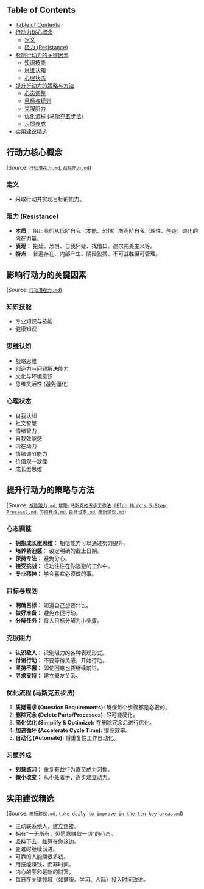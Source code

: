 ## Table of Contents

- [Table of Contents](#table-of-contents)
- [行动力核心概念](#行动力核心概念)
  - [定义](#定义)
  - [阻力 (Resistance)](#阻力-resistance)
- [影响行动力的关键因素](#影响行动力的关键因素)
  - [知识技能](#知识技能)
  - [思维认知](#思维认知)
  - [心理状态](#心理状态)
- [提升行动力的策略与方法](#提升行动力的策略与方法)
  - [心态调整](#心态调整)
  - [目标与规划](#目标与规划)
  - [克服阻力](#克服阻力)
  - [优化流程 (马斯克五步法)](#优化流程-马斯克五步法)
  - [习惯养成](#习惯养成)
- [实用建议精选](#实用建议精选)

## 行动力核心概念

(Source: [`行动潜在力.md`](个人效能-行动潜在力-心理机制.md), [`战胜阻力.md`](assets/战胜阻力.md))

### 定义

- 采取行动并实现目标的能力。

### 阻力 (Resistance)

- **本质：** 阻止我们从低阶自我（本能、恐惧）向高阶自我（理性、创造）进化的内在力量。
- **表现：** 拖延、恐惧、自我怀疑、找借口、追求完美主义等。
- **特点：** 普遍存在、内部产生、阴险狡猾、不可战胜但可管理。

## 影响行动力的关键因素

(Source: [`行动潜在力.md`](个人效能-行动潜在力-心理机制.md))

### 知识技能

- 专业知识与技能
- 健康知识

### 思维认知

- 战略思维
- 创造力与问题解决能力
- 文化与环境意识
- 思维灵活性 (避免僵化)

### 心理状态

- 自我认知
- 社交智慧
- 情绪智力
- 自我效能感
- 内在动力
- 情绪调节能力
- 价值观一致性
- 成长型思维

## 提升行动力的策略与方法

(Source: [`战胜阻力.md`](assets/战胜阻力.md), [`埃隆·马斯克的五步工作法 (Elon Musk's 5-Step Process).md`](assets/埃隆·马斯克的五步工作法%20(Elon%20Musk's%205-Step%20Process).md), [`习惯养成.md`](assets/习惯养成.md), [`目标设定.md`](assets/目标设定.md), [`简短建议.md`](个人发展-人生建议-速查手册.md))

### 心态调整

- **拥抱成长型思维：** 相信能力可以通过努力提升。
- **培养紧迫感：** 设定明确的截止日期。
- **保持专注：** 避免分心。
- **接受挑战：** 成功往往在你逃避的工作中。
- **专业精神：** 学会喜欢必须做的事。

### 目标与规划

- **明确目标：** 知道自己想要什么。
- **做好准备：** 避免仓促行动。
- **分解任务：** 将大目标分解为小步骤。

### 克服阻力

- **认识敌人：** 识别阻力的各种表现形式。
- **付诸行动：** 不要等待灵感，开始行动。
- **坚持不懈：** 即使困难也要继续前进。
- **寻求支持：** 建立盟友关系。

### 优化流程 (马斯克五步法)

1. **质疑需求 (Question Requirements):** 确保每个步骤都是必要的。
2. **删除冗余 (Delete Parts/Processes):** 尽可能简化。
3. **简化优化 (Simplify & Optimize):** 在删除冗余后进行优化。
4. **加速循环 (Accelerate Cycle Time):** 提高效率。
5. **自动化 (Automate):** 将重复性工作自动化。

### 习惯养成

- **刻意练习：** 重复有益行为直至成为习惯。
- **微小改变：** 从小处着手，逐步建立动力。

## 实用建议精选

(Source: [`简短建议.md`](个人发展-人生建议-速查手册.md), [`take daily to improve in the ten key areas.md`](assets/take%20daily%20to%20improve%20in%20the%20ten%20key%20areas.md))

- 主动联系他人，建立连接。
- 拥有“一无所有，但愿意赚取一切”的心态。
- 坚持下去，胜算在你这边。
- 变难时继续前进。
- 可靠的人能赚很多钱。
- 用技能赚钱，而非时间。
- 内心的平和是新的财富。
- 每日在关键领域（如健康、学习、人际）投入时间改进。
